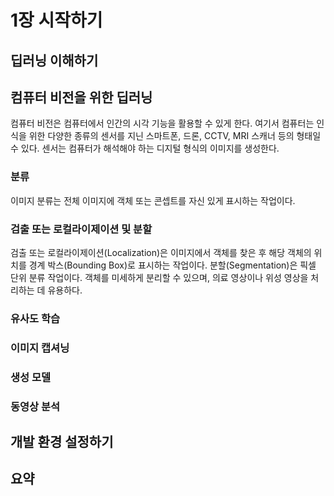 # 1장 시작하기

## 딥러닝 이해하기

## 컴퓨터 비전을 위한 딥러닝
컴퓨터 비전은 컴퓨터에서 인간의 시각 기능을 활용할 수 있게 한다. 여기서 컴퓨터는 인식을 위한 다양한 종류의 센서를 지닌 스마트폰, 드론, CCTV, MRI 스캐너 등의 형태일 수 있다. 센서는 컴퓨터가 해석해야 하는 디지털 형식의 이미지를 생성한다.

### 분류
이미지 분류는 전체 이미지에 객체 또는 콘셉트를 자신 있게 표시하는 작업이다. 

### 검출 또는 로컬라이제이션 및 분할
검출 또는 로컬라이제이션(Localization)은 이미지에서 객체를 찾은 후 해당 객체의 위치를 경계 박스(Bounding Box)로 표시하는 작업이다. 분할(Segmentation)은 픽셀 단위 분류 작업이다. 객체를 미세하게 분리할 수 있으며, 의료 영상이나 위성 영상을 처리하는 데 유용하다.

### 유사도 학습

### 이미지 캡셔닝

### 생성 모델

### 동영상 분석

## 개발 환경 설정하기

## 요약
